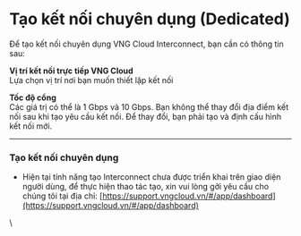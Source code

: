# Tạo kết nối chuyên dụng (Dedicated)

Để tạo kết nối chuyên dụng VNG Cloud Interconnect, bạn cần có thông tin sau:

**Vị trí kết nối trực tiếp VNG Cloud**\
Lựa chọn vị trí nơi bạn muốn thiết lập kết nối

**Tốc độ cổng**\
Các giá trị có thể là 1 Gbps và 10 Gbps. Bạn không thể thay đổi địa điểm kết nối sau khi tạo yêu cầu kết nối. Để thay đổi, bạn phải tạo và định cấu hình kết nối mới.

***

### **Tạo kết nối chuyên dụng**  

* Hiện tại tính năng tạo Interconnect chưa được triển khai trên giao diện người dùng, để thực hiện thao tác tạo, xin vui lòng gởi yêu cầu cho chúng tôi tại địa chỉ: [https://support.vngcloud.vn/#/app/dashboard](https://support.vngcloud.vn/#/app/dashboard)

\
